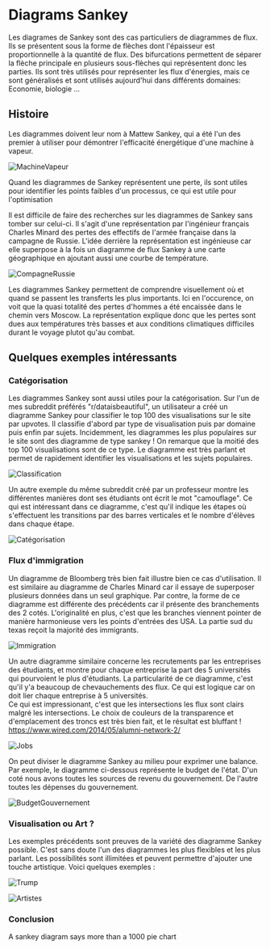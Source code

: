 # Diagrams Sankey

Les diagrames de Sankey sont des cas particuliers de diagrammes de flux. Ils se présentent sous la forme de flèches dont l'épaisseur est proportionnelle à la quantité de flux. Des bifurcations permettent de séparer la flèche principale en plusieurs sous-flèches qui représentent donc les parties. Ils sont très utilisés pour représenter les flux d'énergies, mais ce sont généralisés et sont utilisés aujourd'hui dans différents domaines:  Economie, biologie ... 

## Histoire

Les diagrammes doivent leur nom à Mattew Sankey, qui a été l'un des premier à utiliser pour démontrer l'efficacité énergétique d'une machine à vapeur. 

![MachineVapeur](/MOS5.5.-data-visualisation/Img/Picture30.png/)

Quand les diagrammes de Sankey représentent une perte, ils sont utiles pour identifier les points faibles d'un processus, ce qui est utile pour l'optimisation

Il est difficile de faire des recherches sur les diagrammes de Sankey sans tomber sur celui-ci. Il s'agit d'une représentation par l'ingénieur français Charles Minard des pertes des effectifs de l'armée française dans la campagne de Russie. L'idée derrière la représentation est ingénieuse car elle superpose à la fois un diagramme de flux Sankey à une carte géographique en ajoutant aussi une courbe de température. 

![CompagneRussie](/MOS5.5.-data-visualisation/Img/Picture29.png/)

Les diagrammes Sankey permettent de comprendre visuellement où et quand se passent les transferts les plus importants. Ici en l'occurence, on voit que la quasi totalité des pertes d'hommes a été encaissée dans le chemin vers Moscow. La représentation explique donc que les pertes sont dues aux températures très basses et aux conditions climatiques difficiles durant le voyage plutot qu'au combat. 

## Quelques exemples intéressants

### Catégorisation
Les diagrammes Sankey sont aussi utiles pour la catégorisation. 
Sur l'un de mes subreddit préférés "r/dataisbeautiful", un utilisateur a créé un diagramme Sankey pour classifier le top 100 des visualisations sur le site par upvotes. Il classifie d'abord par type de visualisation puis par domaine puis enfin par sujets. Incidemment, les diagrammes les plus populaires sur le site sont des diagramme de type sankey ! 
On remarque que la moitié des top 100 visualisations sont de ce type. Le diagramme est très parlant et permet de rapidement identifier les visualisations et les sujets populaires. 

![Classification](/MOS5.5.-data-visualisation/Img/Picture31.png/)

Un autre exemple du même subreddit créé par un professeur montre les différentes manières dont ses étudiants ont écrit le mot "camouflage". Ce qui est intéressant dans ce diagramme, c'est qu'il indique les étapes où s'effectuent les transitions par des barres verticales et le nombre d'élèves dans chaque étape. 

![Catégorisation](/MOS5.5.-data-visualisation/Img/Picture30.png/)

### Flux d'immigration
Un diagramme de Bloomberg très bien fait illustre bien ce cas d'utilisation. Il est similaire au diagramme de Charles Minard car il essaye de superposer plusieurs données dans un seul graphique. Par contre, la forme de ce diagramme est différente des précédents car il présente des branchements des 2 cotés. L'originalité en plus, c'est que les branches viennent pointer de manière harmonieuse vers les points d'entrées des USA. La partie sud du texas reçoit la majorité des immigrants. 

![Immigration](/MOS5.5.-data-visualisation/Img/Picture37.png/)

Un autre diagramme similaire concerne les recrutements par les entreprises des étudiants, et montre pour chaque entreprise la part des 5 universités qui pourvoient le plus d'étudiants. La particularité de ce diagramme, c'est qu'il y'a beaucoup de chevauchements des flux. Ce qui est logique car on doit lier chaque entreprise à 5 universités.  
Ce qui est impressionant, c'est que les intersections les flux sont clairs malgré les intersections. Le choix de couleurs de la transparence et d'emplacement des troncs est très bien fait, et le résultat est bluffant !
https://www.wired.com/2014/05/alumni-network-2/

![Jobs](/MOS5.5.-data-visualisation/Img/Picture33.jpg/)

On peut diviser le diagramme Sankey au milieu pour exprimer une balance. Par exemple, le diagramme ci-dessous représente le budget de l'état. D'un coté nous avons toutes les sources de revenu du gouvernement. De l'autre toutes les dépenses du gouvernement.  

![BudgetGouvernement](/MOS5.5.-data-visualisation/Img/Picture32.jpg/)

### Visualisation ou Art ? 

Les exemples précédents sont preuves de la variété des diagramme Sankey possible. C'est sans doute l'un des diagrammes les plus flexibles et les plus parlant. Les possibilités sont illimitées et peuvent permettre d'ajouter une touche artistique.
Voici quelques exemples : 

![Trump](/MOS5.5.-data-visualisation/Img/Picture34.png/)

![Artistes](/MOS5.5.-data-visualisation/Img/Picture35.jpg/)


### Conclusion 
A sankey diagram says more than a 1000 pie chart 


